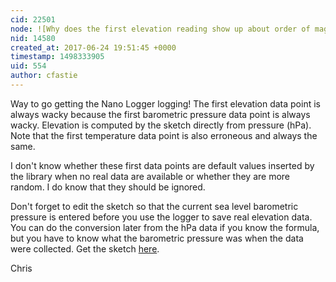 ```yaml
---
cid: 22501
node: ![Why does the first elevation reading show up about order of magnitude too large?](../notes/liz/06-24-2017/why-does-the-first-elevation-reading-show-up-about-order-of-magnitude-too-large)
nid: 14580
created_at: 2017-06-24 19:51:45 +0000
timestamp: 1498333905
uid: 554
author: cfastie
---
```


Way to go getting the Nano Logger logging! The first elevation data point is always wacky because the first barometric pressure data point is always wacky. Elevation is computed by the sketch directly from pressure (hPa). Note that the first temperature data point is also erroneous and always the same. 

I don't know whether these first data points are default values inserted by the library when no real data are available or whether they are more random. I do know that they should be ignored.

Don't forget to edit the sketch so that the current sea level barometric pressure is entered before you use the logger to save real elevation data. You can do the conversion later from the hPa data if you know the formula, but you have to know what the barometric pressure was when the data were collected. Get the sketch [here](http://kaptery.com/files/documents/nanodatalogger_bmp.ino).

Chris